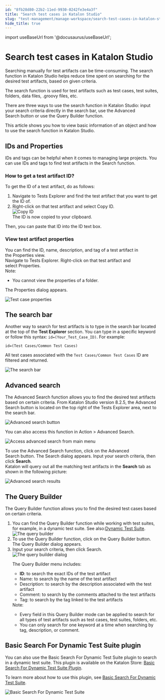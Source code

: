 ```yaml
---
id: "8fb28d80-22b2-11ed-9930-0242fe3e4a3f"
title: "Search test cases in Katalon Studio"
slug: "test-management/manage-workspace/search-test-cases-in-katalon-studio"
hide_title: true
---
```

import useBaseUrl from '@docusaurus/useBaseUrl';


# <a id="concept-5684" class="anchor_top_offset"/><a id="ariaid-title1" class="anchor_top_offset"/>Search test cases in <span xmlns="http://www.w3.org/1999/xhtml" className="ph">Katalon Studio</span> 

<p xmlns="http://www.w3.org/1999/xhtml" className="p">Searching manually for test artifacts can be time-consuming. The search function in Katalon Studio helps reduce time spent on searching for the desired test artifacts, based on given criteria.</p> 
<p xmlns="http://www.w3.org/1999/xhtml" className="p">The search function is used for test artifacts such as test cases, test suites, folders, data files, .groovy files, etc.</p> 
<p xmlns="http://www.w3.org/1999/xhtml" className="p">There are three ways to use the search function in Katalon Studio: input your search criteria directly in the search bar, use the&nbsp;<span className="ph uicontrol">Advanced Search</span>&nbsp;button or use the&nbsp;<span className="ph uicontrol">Query Builder</span>&nbsp;function.</p> 
<p xmlns="http://www.w3.org/1999/xhtml" className="p">This article shows you how to view basic information of an object and how to use the search function in Katalon Studio.</p> 

## <a id="concept-1252" class="anchor_top_offset"/>IDs and Properties

<p xmlns="http://www.w3.org/1999/xhtml" className="p">IDs and tags can be helpful when it comes to managing large projects. You can use IDs and tags to find test artifacts in the Search function.</p> 

### <a id="task-3165" class="anchor_top_offset"/>How to get a test artifact ID?

<section xmlns="http://www.w3.org/1999/xhtml" className="section context">To get the ID of a test artifact, do as follows:</section> 
<ol xmlns="http://www.w3.org/1999/xhtml" className="ol steps"><li className="li step stepexpand"><span className="ph cmd">Navigate to&nbsp;<span className="ph uicontrol">Tests Explorer</span>&nbsp;and find the test artifact that you want to get the ID of.&nbsp;</span></li><li className="li step stepexpand"><span className="ph cmd">Right-click on that test artifact and select&nbsp;<span className="ph uicontrol">Copy ID</span>.</span><div className="itemgroup info"><img className="image" width={500} src={useBaseUrl("/8faaec60-22b2-11ed-9930-0242fe3e4a3f.png")} alt="Copy ID" /></div><div className="itemgroup stepresult">The ID is now copied to your clipboard.</div></li></ol> 
<section xmlns="http://www.w3.org/1999/xhtml" className="section result">Then, you can paste that ID into the ID text box.</section> 

### <a id="task-5205" class="anchor_top_offset"/>View test artifact properties

<section xmlns="http://www.w3.org/1999/xhtml" className="section context">You can find the ID, name, description, and tag of a test artifact in the&nbsp;<span className="ph uicontrol">Properties</span>&nbsp;view.</section> 
<div xmlns="http://www.w3.org/1999/xhtml" className="li step p"><span className="ph cmd">Navigate to&nbsp;<span className="ph uicontrol">Tests Explorer</span>. Right-click on that test artifact and select&nbsp;<span className="ph uicontrol">Properties</span>.&nbsp;</span><div className="itemgroup info"><div className="note note note_note"><span className="note__title">Note:</span> <ul className="ul"><li className="li"><p className="p">You cannot view the properties of a folder.</p></li></ul></div></div><div className="itemgroup stepresult">The&nbsp;<span className="ph uicontrol">Properties</span>&nbsp;dialog appears.<p className="p"><img className="image" width={600} src={useBaseUrl("/8faa0200-22b2-11ed-9930-0242fe3e4a3f.png")} alt="Test case properties" /></p></div></div>

## <a id="concept-8462" class="anchor_top_offset"/>The search bar

<p xmlns="http://www.w3.org/1999/xhtml" className="p">Another way to search for test artifacts is to type in the search bar located at the top of the&nbsp;<strong className="ph b">Test Explorer</strong>&nbsp;section. You can type in a specific keyword or follow this syntax:&nbsp;<code className="ph codeph">id=(Your_Test_Case_ID)</code>. For example:</p> 
<p xmlns="http://www.w3.org/1999/xhtml" className="p"><code className="ph codeph">id=(Test Cases/Common Test Cases)</code></p> 
<p xmlns="http://www.w3.org/1999/xhtml" className="p">All test cases associated with the&nbsp;<code className="ph codeph">Test Cases/Common Test Cases</code>&nbsp;ID are filtered and returned.</p> 
<p xmlns="http://www.w3.org/1999/xhtml" className="p"><img className="image" width={600} src={useBaseUrl("/8fae47c0-22b2-11ed-9930-0242fe3e4a3f.png")} alt="The search bar" /></p> 

## <a id="task-741" class="anchor_top_offset"/>Advanced search

<section xmlns="http://www.w3.org/1999/xhtml" className="section context">The <span className="ph uicontrol">Advanced Search</span> function allows you to find the desired test artifacts based on certain criteria. From Katalon Studio version 8.2.5, the <span className="ph uicontrol">Advanced Search</span> button is located on the top right of the <span className="ph uicontrol">Tests Explorer</span> area, next to the search bar.<p className="p"><img className="image" width={500} src={useBaseUrl("/8fa8c980-22b2-11ed-9930-0242fe3e4a3f.png")} alt="Advanced search button" /></p><p className="p">You can also access this function in&nbsp;<span className="ph uicontrol">Action</span> &gt; <span className="ph uicontrol">Advanced Search</span>.</p><p className="p"><img className="image" width={250} src={useBaseUrl("/8fad8470-22b2-11ed-9930-0242fe3e4a3f.png")} alt="Access advanced search from main menu" /></p></section> 
<div xmlns="http://www.w3.org/1999/xhtml" className="li step p"><span className="ph cmd">To use the <span className="ph uicontrol">Advanced Search</span>&nbsp;function, click on the <span className="ph uicontrol">Advanced Search</span>&nbsp;button. The&nbsp;<span className="ph uicontrol">Search</span>&nbsp;dialog appears. Input your search criteria, then click&nbsp;<strong className="ph b"><span className="ph uicontrol">Search</span></strong>.</span><div className="itemgroup info">Katalon will query out all the matching test artifacts in the&nbsp;<strong className="ph b">Search</strong>&nbsp;tab as shown in the following picture:<p className="p"><img className="image" src={useBaseUrl("/8face830-22b2-11ed-9930-0242fe3e4a3f.png")} alt="Advanced search results" /></p></div></div>

## <a id="task-8341" class="anchor_top_offset"/>The Query Builder

<section xmlns="http://www.w3.org/1999/xhtml" className="section context">The&nbsp;<span className="ph uicontrol">Query Builder</span>&nbsp;function allows you to find the desired test cases based on certain criteria.</section> 
<ol xmlns="http://www.w3.org/1999/xhtml" className="ol steps"><li className="li step stepexpand"><span className="ph cmd">You can find the&nbsp;<span className="ph uicontrol">Query Builder</span>&nbsp;function while working with test suites, for example, in a dynamic test suite. See also:<a className="xref" href="/docs/test-management/manage-tests/dynamic-test-suite/manage-dynamic-test-suites-in-katalon-studio">Dynamic Test Suite</a>.</span><div className="itemgroup info"><img className="image" src={useBaseUrl("/8fa965c0-22b2-11ed-9930-0242fe3e4a3f.png")} alt="The query builder" /></div></li><li className="li step stepexpand"><span className="ph cmd">To use the&nbsp;<span className="ph uicontrol">Query Builder</span>&nbsp;function, click on the&nbsp;<span className="ph uicontrol">Query Builder</span>&nbsp;button. The&nbsp;<span className="ph uicontrol">Query Builder</span>&nbsp;dialog appears.</span></li><li className="li step stepexpand"><span className="ph cmd">Input your search criteria, then click&nbsp;<span className="ph uicontrol">Search</span>.</span><div className="itemgroup info"><img className="image" width={500} src={useBaseUrl("/8fabd6c0-22b2-11ed-9930-0242fe3e4a3f.png")} alt="The query builder dialog" /></div><div className="itemgroup info"><p className="p">The Query Builder menu includes:</p><ul className="ul"><li className="li"><strong className="ph b"><span className="ph uicontrol">ID</span></strong>: to search the exact IDs of the test artifact</li><li className="li"><span className="ph uicontrol">Name</span>: to search by the name of the test artifact</li><li className="li"><span className="ph uicontrol">Description</span>: to search by the description associated with the test artifact</li><li className="li"><span className="ph uicontrol">Comment</span>: to search by the comments attached to the test artifacts</li><li className="li"><span className="ph uicontrol">Tag</span>: to search by the tag linked to the test artifacts</li></ul><div className="note note note_note"><span className="note__title">Note:</span> <ul className="ul"><li className="li">Every field in this Query Builder mode can be applied to search for all types of test artifacts such as test cases, test suites, folders, etc.</li><li className="li">You can only search for one keyword at a time when searching by tag, description, or comment.</li></ul></div></div></li></ol> 

## <a id="concept-6917" class="anchor_top_offset"/>Basic Search For Dynamic Test Suite plugin

<p xmlns="http://www.w3.org/1999/xhtml" className="p">You can also use the&nbsp;<span className="ph uicontrol">Basic Search For Dynamic Test Suite</span>&nbsp;plugin to search in a dynamic test suite. This plugin is available on the Katalon Store:&nbsp;<a className="xref j-external-link" href="https://store.katalon.com/product/2/Basic-Search-For-Dynamic-Test-Suite" target="_blank">Basic Search For Dynamic Test Suite Plugin</a>.</p> 
<p xmlns="http://www.w3.org/1999/xhtml" className="p">To learn more about how to use this plugin, see&nbsp;<a className="xref" href="/docs/test-management/manage-tests/dynamic-test-suite/basic-search-for-dynamic-test-suite">Basic Search For Dynamic Test Suite</a>.</p> 
<p xmlns="http://www.w3.org/1999/xhtml" className="p"><img className="image" src={useBaseUrl("/8fa82d40-22b2-11ed-9930-0242fe3e4a3f.png")} alt="Basic Search For Dynamic Test Suite" /></p> 
